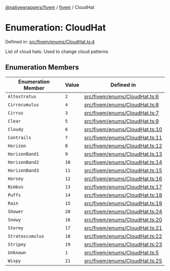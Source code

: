 [@nativewrappers/fivem](../../README.md) / [fivem](../README.md) / CloudHat

# Enumeration: CloudHat

Defined in: [src/fivem/enums/CloudHat.ts:4](https://github.com/nativewrappers/nativewrappers/blob/427b5ee59afa6efb7a0db0f5ab134f700c75b61b/src/fivem/enums/CloudHat.ts#L4)

List of cloud hats. Used to change cloud patterns

## Enumeration Members

| Enumeration Member | Value | Defined in |
| ------ | ------ | ------ |
| <a id="altostratus"></a> `Altostratus` | `2` | [src/fivem/enums/CloudHat.ts:6](https://github.com/nativewrappers/nativewrappers/blob/427b5ee59afa6efb7a0db0f5ab134f700c75b61b/src/fivem/enums/CloudHat.ts#L6) |
| <a id="cirrocumulus"></a> `Cirrocumulus` | `4` | [src/fivem/enums/CloudHat.ts:8](https://github.com/nativewrappers/nativewrappers/blob/427b5ee59afa6efb7a0db0f5ab134f700c75b61b/src/fivem/enums/CloudHat.ts#L8) |
| <a id="cirrus"></a> `Cirrus` | `3` | [src/fivem/enums/CloudHat.ts:7](https://github.com/nativewrappers/nativewrappers/blob/427b5ee59afa6efb7a0db0f5ab134f700c75b61b/src/fivem/enums/CloudHat.ts#L7) |
| <a id="clear"></a> `Clear` | `5` | [src/fivem/enums/CloudHat.ts:9](https://github.com/nativewrappers/nativewrappers/blob/427b5ee59afa6efb7a0db0f5ab134f700c75b61b/src/fivem/enums/CloudHat.ts#L9) |
| <a id="cloudy"></a> `Cloudy` | `6` | [src/fivem/enums/CloudHat.ts:10](https://github.com/nativewrappers/nativewrappers/blob/427b5ee59afa6efb7a0db0f5ab134f700c75b61b/src/fivem/enums/CloudHat.ts#L10) |
| <a id="contrails"></a> `Contrails` | `7` | [src/fivem/enums/CloudHat.ts:11](https://github.com/nativewrappers/nativewrappers/blob/427b5ee59afa6efb7a0db0f5ab134f700c75b61b/src/fivem/enums/CloudHat.ts#L11) |
| <a id="horizon"></a> `Horizon` | `8` | [src/fivem/enums/CloudHat.ts:12](https://github.com/nativewrappers/nativewrappers/blob/427b5ee59afa6efb7a0db0f5ab134f700c75b61b/src/fivem/enums/CloudHat.ts#L12) |
| <a id="horizonband1"></a> `HorizonBand1` | `9` | [src/fivem/enums/CloudHat.ts:13](https://github.com/nativewrappers/nativewrappers/blob/427b5ee59afa6efb7a0db0f5ab134f700c75b61b/src/fivem/enums/CloudHat.ts#L13) |
| <a id="horizonband2"></a> `HorizonBand2` | `10` | [src/fivem/enums/CloudHat.ts:14](https://github.com/nativewrappers/nativewrappers/blob/427b5ee59afa6efb7a0db0f5ab134f700c75b61b/src/fivem/enums/CloudHat.ts#L14) |
| <a id="horizonband3"></a> `HorizonBand3` | `11` | [src/fivem/enums/CloudHat.ts:15](https://github.com/nativewrappers/nativewrappers/blob/427b5ee59afa6efb7a0db0f5ab134f700c75b61b/src/fivem/enums/CloudHat.ts#L15) |
| <a id="horsey"></a> `Horsey` | `12` | [src/fivem/enums/CloudHat.ts:16](https://github.com/nativewrappers/nativewrappers/blob/427b5ee59afa6efb7a0db0f5ab134f700c75b61b/src/fivem/enums/CloudHat.ts#L16) |
| <a id="nimbus"></a> `Nimbus` | `13` | [src/fivem/enums/CloudHat.ts:17](https://github.com/nativewrappers/nativewrappers/blob/427b5ee59afa6efb7a0db0f5ab134f700c75b61b/src/fivem/enums/CloudHat.ts#L17) |
| <a id="puffs"></a> `Puffs` | `14` | [src/fivem/enums/CloudHat.ts:18](https://github.com/nativewrappers/nativewrappers/blob/427b5ee59afa6efb7a0db0f5ab134f700c75b61b/src/fivem/enums/CloudHat.ts#L18) |
| <a id="rain"></a> `Rain` | `15` | [src/fivem/enums/CloudHat.ts:19](https://github.com/nativewrappers/nativewrappers/blob/427b5ee59afa6efb7a0db0f5ab134f700c75b61b/src/fivem/enums/CloudHat.ts#L19) |
| <a id="shower"></a> `Shower` | `20` | [src/fivem/enums/CloudHat.ts:24](https://github.com/nativewrappers/nativewrappers/blob/427b5ee59afa6efb7a0db0f5ab134f700c75b61b/src/fivem/enums/CloudHat.ts#L24) |
| <a id="snowy"></a> `Snowy` | `16` | [src/fivem/enums/CloudHat.ts:20](https://github.com/nativewrappers/nativewrappers/blob/427b5ee59afa6efb7a0db0f5ab134f700c75b61b/src/fivem/enums/CloudHat.ts#L20) |
| <a id="stormy"></a> `Stormy` | `17` | [src/fivem/enums/CloudHat.ts:21](https://github.com/nativewrappers/nativewrappers/blob/427b5ee59afa6efb7a0db0f5ab134f700c75b61b/src/fivem/enums/CloudHat.ts#L21) |
| <a id="stratoscumulus"></a> `Stratoscumulus` | `18` | [src/fivem/enums/CloudHat.ts:22](https://github.com/nativewrappers/nativewrappers/blob/427b5ee59afa6efb7a0db0f5ab134f700c75b61b/src/fivem/enums/CloudHat.ts#L22) |
| <a id="stripey"></a> `Stripey` | `19` | [src/fivem/enums/CloudHat.ts:23](https://github.com/nativewrappers/nativewrappers/blob/427b5ee59afa6efb7a0db0f5ab134f700c75b61b/src/fivem/enums/CloudHat.ts#L23) |
| <a id="unknown"></a> `Unknown` | `1` | [src/fivem/enums/CloudHat.ts:5](https://github.com/nativewrappers/nativewrappers/blob/427b5ee59afa6efb7a0db0f5ab134f700c75b61b/src/fivem/enums/CloudHat.ts#L5) |
| <a id="wispy"></a> `Wispy` | `21` | [src/fivem/enums/CloudHat.ts:25](https://github.com/nativewrappers/nativewrappers/blob/427b5ee59afa6efb7a0db0f5ab134f700c75b61b/src/fivem/enums/CloudHat.ts#L25) |
